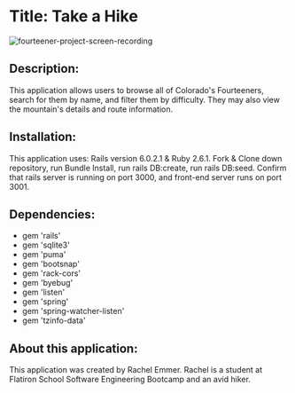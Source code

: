 # Title: Take a Hike

![fourteener-project-screen-recording](fourteener-gif.gif)

## Description: 

This application allows users to browse all of Colorado's Fourteeners, search for them by name, and filter them by difficulty. They may also view the mountain's details and route information. 

## Installation: 

This application uses: Rails version 6.0.2.1 & Ruby 2.6.1. Fork & Clone down repository, run Bundle Install, run rails DB:create, run rails DB:seed. Confirm that rails server is running on port 3000, and front-end server runs on port 3001.

## Dependencies: 

* gem 'rails'
* gem 'sqlite3'
* gem 'puma'
* gem 'bootsnap'
* gem 'rack-cors'
* gem 'byebug'
* gem 'listen'
* gem 'spring'
* gem 'spring-watcher-listen'
* gem 'tzinfo-data'

## About this application: 

This application was created by Rachel Emmer. Rachel is a student at Flatiron School Software Engineering Bootcamp and an avid hiker. 